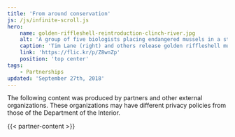 ```yaml
---
title: 'From around conservation'
js: /js/infinite-scroll.js
hero:
    name: golden-riffleshell-reintroduction-clinch-river.jpg
    alt: 'A group of five biologists placing endangered mussels in a streambed.'
    caption: 'Tim Lane (right) and others release golden riffleshell mussels into Indian Creek. Photo by Gary Peeples, USFWS.'
    link: 'https://flic.kr/p/Z8wnZp'
    position: 'top center'
tags:
    - Partnerships
updated: 'September 27th, 2018'
---
```


The following content was produced by partners and other external organizations. These organizations may have different privacy policies from those of the Department of the Interior.

{{< partner-content >}}